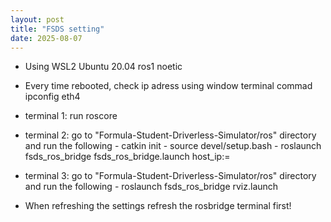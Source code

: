 ```yaml
---
layout: post
title: "FSDS setting"
date: 2025-08-07
---
```

- Using WSL2 Ubuntu 20.04 ros1 noetic
- Every time rebooted, check ip adress using window terminal commad ipconfig eth4


- terminal 1: run roscore
- terminal 2: go to "Formula-Student-Driverless-Simulator/ros" directory and run the following
            - catkin init 
            - source devel/setup.bash
            -  roslaunch fsds_ros_bridge fsds_ros_bridge.launch host_ip:= <paste ip address>
- terminal 3: go to "Formula-Student-Driverless-Simulator/ros" directory and run the following
            - roslaunch fsds_ros_bridge rviz.launch

- When refreshing the settings refresh the rosbridge terminal first!